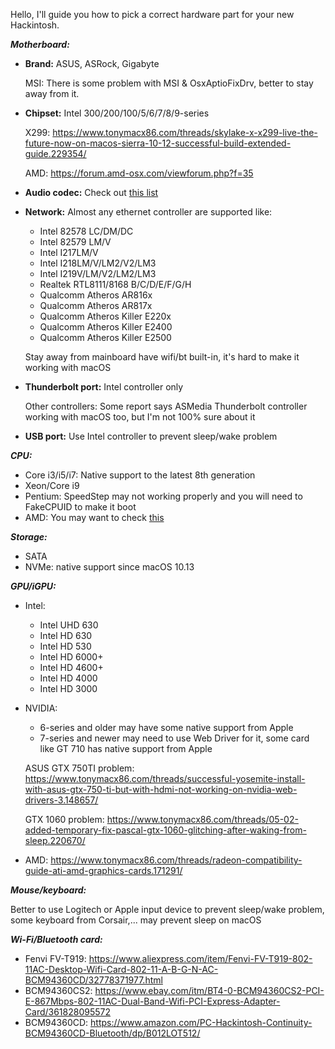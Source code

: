 Hello, I'll guide you how to pick a correct hardware part for your new Hackintosh.

***Motherboard:***

- **Brand:** ASUS, ASRock, Gigabyte

  MSI: There is some problem with MSI & OsxAptioFixDrv, better to stay away from it.

- **Chipset:** Intel 300/200/100/5/6/7/8/9-series

  X299: https://www.tonymacx86.com/threads/skylake-x-x299-live-the-future-now-on-macos-sierra-10-12-successful-build-extended-guide.229354/

  AMD: https://forum.amd-osx.com/viewforum.php?f=35

- **Audio codec:** Check out [this list](https://github.com/vit9696/AppleALC/wiki/Supported-codecs)

- **Network:** Almost any ethernet controller are supported like: 

  - Intel 82578 LC/DM/DC
  - Intel 82579 LM/V
  - Intel I217LM/V
  - Intel I218LM/V/LM2/V2/LM3
  - Intel I219V/LM/V2/LM2/LM3
  - Realtek RTL8111/8168 B/C/D/E/F/G/H
  - Qualcomm Atheros AR816x
  - Qualcomm Atheros AR817x
  - Qualcomm Atheros Killer E220x
  - Qualcomm Atheros Killer E2400
  - Qualcomm Atheros Killer E2500

  Stay away from mainboard have wifi/bt built-in, it's hard to make it working with macOS

- **Thunderbolt port:** Intel controller only

  Other controllers: Some report says ASMedia Thunderbolt controller working with macOS too, but I'm not 100% sure about it

- **USB port:** Use Intel controller to prevent sleep/wake problem


***CPU:***

- Core i3/i5/i7: Native support to the latest 8th generation
- Xeon/Core i9
- Pentium: SpeedStep may not working properly and you will need to FakeCPUID to make it boot
- AMD: You may want to check [this](https://forum.amd-osx.com/viewforum.php?f=35)


***Storage:***

- SATA
- NVMe: native support since macOS 10.13


***GPU/iGPU:***

- Intel:
  - Intel UHD 630
  - Intel HD 630
  - Intel HD 530
  - Intel HD 6000+
  - Intel HD 4600+
  - Intel HD 4000
  - Intel HD 3000

- NVIDIA:
  - 6-series and older may have some native support from Apple
  - 7-series and newer may need to use Web Driver for it, some card like GT 710 has native support from Apple

  ASUS GTX 750TI problem: https://www.tonymacx86.com/threads/successful-yosemite-install-with-asus-gtx-750-ti-but-with-hdmi-not-working-on-nvidia-web-drivers-3.148657/

  GTX 1060 problem: https://www.tonymacx86.com/threads/05-02-added-temporary-fix-pascal-gtx-1060-glitching-after-waking-from-sleep.220670/

- AMD: https://www.tonymacx86.com/threads/radeon-compatibility-guide-ati-amd-graphics-cards.171291/


***Mouse/keyboard:***

Better to use Logitech or Apple input device to prevent sleep/wake problem, some keyboard from Corsair,... may prevent sleep on macOS


***Wi-Fi/Bluetooth card:***

- Fenvi FV-T919: https://www.aliexpress.com/item/Fenvi-FV-T919-802-11AC-Desktop-Wifi-Card-802-11-A-B-G-N-AC-BCM94360CD/32778371977.html
- BCM94360CS2: https://www.ebay.com/itm/BT4-0-BCM94360CS2-PCI-E-867Mbps-802-11AC-Dual-Band-Wifi-PCI-Express-Adapter-Card/361828095572
- BCM94360CD: https://www.amazon.com/PC-Hackintosh-Continuity-BCM94360CD-Bluetooth/dp/B012LOT512/



